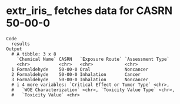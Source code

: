 # extr_iris_ fetches data for CASRN 50-00-0

    Code
      results
    Output
      # A tibble: 3 x 8
        `Chemical Name` CASRN   `Exposure Route` `Assessment Type`
        <chr>           <chr>   <chr>            <chr>            
      1 Formaldehyde    50-00-0 Oral             Noncancer        
      2 Formaldehyde    50-00-0 Inhalation       Cancer           
      3 Formaldehyde    50-00-0 Inhalation       Noncancer        
      # i 4 more variables: `Critical Effect or Tumor Type` <chr>,
      #   `WOE Characterization` <chr>, `Toxicity Value Type` <chr>,
      #   `Toxicity Value` <chr>

